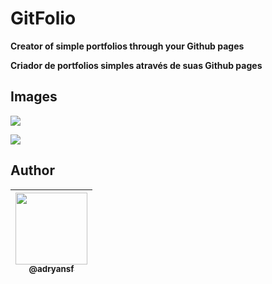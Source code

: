 # GitFolio

**Creator of simple portfolios through your Github pages**

**Criador de portfolios simples através de suas Github pages**

## Images

<p align="center">

<img src="https://user-images.githubusercontent.com/31359652/75797897-9106cf00-5d54-11ea-9952-c3a2df13255e.png" /><br>

<img src="https://user-images.githubusercontent.com/31359652/75797900-919f6580-5d54-11ea-9bfd-301e4030c027.png" /><br>

</p>

## Author

| [<img src="https://avatars3.githubusercontent.com/u/31359652?s=460&v=4" width=115><br><sub>@adryansf</sub>](https://github.com/adryansf) |
| :--------------------------------------------------------------------------------------------------------------------------------------: |

